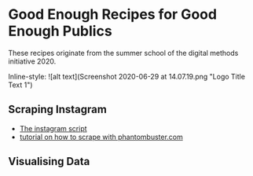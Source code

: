 # Good Enough Recipes for Good Enough Publics

These recipes originate from the summer school of the digital methods initiative 2020. 

Inline-style: 
![alt text](Screenshot 2020-06-29 at 14.07.19.png "Logo Title Text 1")


## Scraping Instagram

* [The instagram script](https://github.com/digitalmethodsinitiative/instagram-batch-scrape)
* [tutorial on how to scrape with phantombuster.com](phantombustertutorial.md)


## Visualising Data


